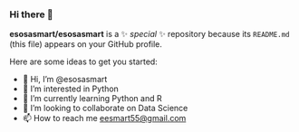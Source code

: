 ### Hi there 👋

**esosasmart/esosasmart** is a ✨ _special_ ✨ repository because its `README.md` (this file) appears on your GitHub profile.

Here are some ideas to get you started:

- 👋 Hi, I’m @esosasmart
- 👀 I’m interested in Python
- 🌱 I’m currently learning Python and R
- 💞️ I’m looking to collaborate on Data Science
- 📫 How to reach me eesmart55@gmail.com

